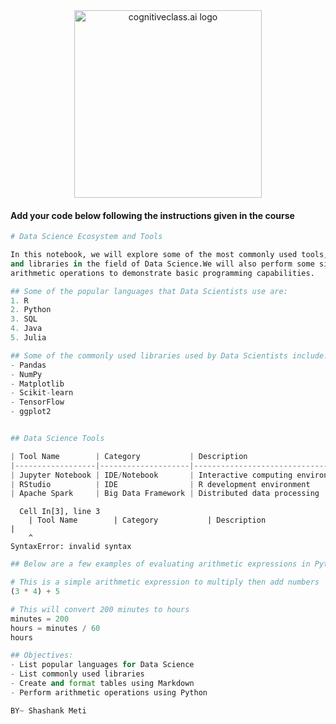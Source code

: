 <center>
    <img src="https://cf-courses-data.s3.us.cloud-object-storage.appdomain.cloud/IBMDeveloperSkillsNetwork-DS0105EN-SkillsNetwork/labs/Module2/images/SN_web_lightmode.png" width="300" alt="cognitiveclass.ai logo">
</center>


#### Add your code below following the instructions given in the course



```python
# Data Science Ecosystem and Tools
```


```python
In this notebook, we will explore some of the most commonly used tools, languages,
and libraries in the field of Data Science.We will also perform some simple 
arithmetic operations to demonstrate basic programming capabilities.
```


```python
## Some of the popular languages that Data Scientists use are:
1. R  
2. Python  
3. SQL  
4. Java  
5. Julia  
```


```python
## Some of the commonly used libraries used by Data Scientists include:
- Pandas  
- NumPy  
- Matplotlib  
- Scikit-learn  
- TensorFlow  
- ggplot2  
```


```python

```


```python
## Data Science Tools

| Tool Name        | Category           | Description                      |
|------------------|--------------------|----------------------------------|
| Jupyter Notebook | IDE/Notebook       | Interactive computing environment|
| RStudio          | IDE                | R development environment        |
| Apache Spark     | Big Data Framework | Distributed data processing      |all
```


      Cell In[3], line 3
        | Tool Name        | Category           | Description                      |
        ^
    SyntaxError: invalid syntax




```python
## Below are a few examples of evaluating arithmetic expressions in Python.
```


```python
# This is a simple arithmetic expression to multiply then add numbers
(3 * 4) + 5
```


```python
# This will convert 200 minutes to hours
minutes = 200
hours = minutes / 60
hours
```


```python
## Objectives:
- List popular languages for Data Science
- List commonly used libraries
- Create and format tables using Markdown
- Perform arithmetic operations using Python
```


```python
BY~ Shashank Meti
```


```python

```
